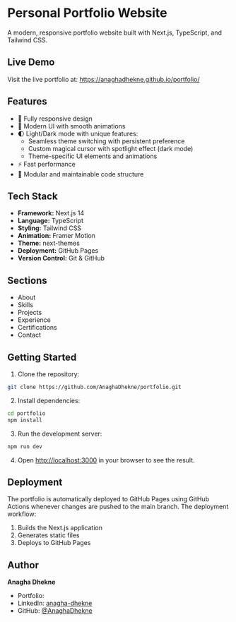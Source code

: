 # Personal Portfolio Website

A modern, responsive portfolio website built with Next.js, TypeScript, and Tailwind CSS.

## Live Demo

Visit the live portfolio at: https://anaghadhekne.github.io/portfolio/

## Features

- 📱 Fully responsive design
- 🎨 Modern UI with smooth animations
- 🌓 Light/Dark mode with unique features:
  - Seamless theme switching with persistent preference
  - Custom magical cursor with spotlight effect (dark mode)
  - Theme-specific UI elements and animations
- ⚡ Fast performance
- 🧩 Modular and maintainable code structure

## Tech Stack

- **Framework:** Next.js 14
- **Language:** TypeScript
- **Styling:** Tailwind CSS
- **Animation:** Framer Motion
- **Theme:** next-themes
- **Deployment:** GitHub Pages
- **Version Control:** Git & GitHub

## Sections

- About
- Skills
- Projects
- Experience
- Certifications
- Contact

## Getting Started

1. Clone the repository:
```bash
git clone https://github.com/AnaghaDhekne/portfolio.git
```

2. Install dependencies:
```bash
cd portfolio
npm install
```

3. Run the development server:
```bash
npm run dev
```

4. Open [http://localhost:3000](http://localhost:3000) in your browser to see the result.

## Deployment

The portfolio is automatically deployed to GitHub Pages using GitHub Actions whenever changes are pushed to the main branch. The deployment workflow:

1. Builds the Next.js application
2. Generates static files
3. Deploys to GitHub Pages

## Author

**Anagha Dhekne**
- Portfolio: 
- LinkedIn: [anagha-dhekne](https://www.linkedin.com/in/anagha-dhekne/)
- GitHub: [@AnaghaDhekne](https://github.com/AnaghaDhekne)
